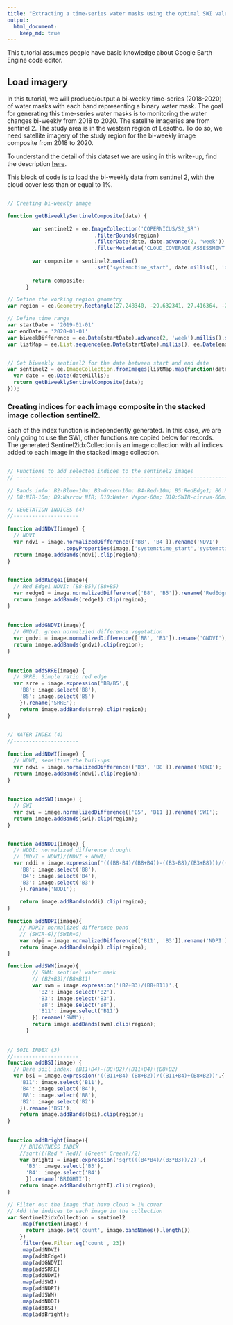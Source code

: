 ```yaml
---
title: "Extracting a time-series water masks using the optimal SWI values - Lesotho"
output:
  html_document:
    keep_md: true
---
```

This tutorial assumes people have basic knowledge about Google Earth Engine code editor.

## Load imagery

In this tutorial, we will produce/output a bi-weekly time-series (2018-2020) of water masks with each band representing a binary water mask. The goal for generating this time-series water masks is to monitoring the water changes bi-weekly from 2018 to 2020. The satellite imageries are from sentinel 2. The study area is in the western region of Lesotho. To do so, we need satellite imagery of the study region for the bi-weekly image composite from 2018 to 2020. 

To understand the detail of this dataset we are using in this write-up, find the description [here](https://developers.google.com/earth-engine/datasets/catalog/COPERNICUS_S2_SR#description).

This block of code is to load the bi-weekly data from sentinel 2, with the cloud cover less than or equal to 1%.

```javascript

// Creating bi-weekly image

function getBiweeklySentinelComposite(date) {
        
        var sentinel2 = ee.ImageCollection('COPERNICUS/S2_SR')
                            .filterBounds(region)
                            .filterDate(date, date.advance(2, 'week'))
                            .filterMetadata('CLOUD_COVERAGE_ASSESSMENT', 'not_greater_than', 1);
        
        var composite = sentinel2.median()
                            .set('system:time_start', date.millis(), 'dateYMD', date.format('YYYY-MM-dd'), 'numbImages', sentinel2.size());
        
        return composite;
      }

// Define the working region geometry
var region = ee.Geometry.Rectangle(27.248340, -29.632341, 27.416364, -29.750510);

// Define time range
var startDate = '2019-01-01'
var endDate = '2020-01-01'
var biweekDifference = ee.Date(startDate).advance(2, 'week').millis().subtract(ee.Date(startDate).millis());
var listMap = ee.List.sequence(ee.Date(startDate).millis(), ee.Date(endDate).millis(), biweekDifference);


// Get biweekly sentinel2 for the date between start and end date
var sentinel2 = ee.ImageCollection.fromImages(listMap.map(function(dateMillis){
  var date = ee.Date(dateMillis);
  return getBiweeklySentinelComposite(date);
}));

```

### Creating indices for each image composite in the stacked image collection sentinel2.
Each of the index function is independently generated. In this case, we are only going to use the SWI, other functions are copied below for records. The generated Sentinel2idxCollection is an image collection with all indices added to each image in the stacked image collection. 

```javascript

// Functions to add selected indices to the sentinel2 images
// -----------------------------------------------------------------------------
      
// Bands info: B2-Blue-10m; B3-Green-10m; B4-Red-10m; B5:RedEdge1; B6:RedEdge2; B7:RedEdge3;
// B8:NIR-10m; B9:Narrow NIR; B10:Water Vapor-60m; B10:SWIR-cirrus-60m; B111:SWIR1; B12:SWIR2

// VEGETATION INDICES (4)
//---------------------
      
function addNDVI(image) {
  // NDVI
  var ndvi = image.normalizedDifference(['B8', 'B4']).rename('NDVI')
                  .copyProperties(image,['system:time_start','system:time_end']);
  return image.addBands(ndvi).clip(region);
}

      
function addREdge1(image){
  // Red Edge1 NDVI: (B8-B5)/(B8+B5)
  var redge1 = image.normalizedDifference(['B8', 'B5']).rename('RedEdge1');
  return image.addBands(redge1).clip(region);
}
      
      
function addGNDVI(image){
  // GNDVI: green normalzied difference vegetation
  var gndvi = image.normalizedDifference(['B8', 'B3']).rename('GNDVI');
  return image.addBands(gndvi).clip(region);
}
      
      
function addSRRE(image) {
  // SRRE: Simple ratio red edge
  var srre = image.expression('B8/B5',{
    'B8': image.select('B8'),
    'B5': image.select('B5')
    }).rename('SRRE');
    return image.addBands(srre).clip(region);
}
      

// WATER INDEX (4)
//---------------------
      
function addNDWI(image) {
  // NDWI, sensitive the buil-ups
  var ndwi = image.normalizedDifference(['B3', 'B8']).rename('NDWI');
  return image.addBands(ndwi).clip(region);
}
      
      
function addSWI(image) {
  // SWI
  var swi = image.normalizedDifference(['B5', 'B11']).rename('SWI');
  return image.addBands(swi).clip(region);
}


function addNDDI(image) {
  // NDDI: normalized difference drought
  // (NDVI − NDWI)∕(NDVI + NDWI)
  var nddi = image.expression('(((B8-B4)/(B8+B4))-((B3-B8)/(B3+B8)))/(((B8-B4)/(B8+B4))+((B3-B8)/(B3+B8)))',{
    'B8': image.select('B8'),
    'B4': image.select('B4'),
    'B3': image.select('B3')
    }).rename('NDDI');
        
    return image.addBands(nddi).clip(region);
}
      
function addNDPI(image){
    // NDPI: normalized difference pond
    // (SWIR-G)/(SWIR+G)
    var ndpi = image.normalizedDifference(['B11', 'B3']).rename('NDPI');
    return image.addBands(ndpi).clip(region);
}

function addSWM(image){
        // SWM: sentinel water mask
        // (B2+B3)/(B8+B11)
        var swm = image.expression('(B2+B3)/(B8+B11)',{
          'B2': image.select('B2'),
          'B3': image.select('B3'),
          'B8': image.select('B8'),
          'B11': image.select('B11')
        }).rename('SWM');
        return image.addBands(swm).clip(region);
      }
      
      
// SOIL INDEX (3)
//---------------------
function addBSI(image) {
  // Bare soil index: (B11+B4)-(B8+B2)/(B11+B4)+(B8+B2)
  var bsi = image.expression('((B11+B4)-(B8+B2))/((B11+B4)+(B8+B2))',{
    'B11': image.select('B11'),
    'B4': image.select('B4'),
    'B8': image.select('B8'),
    'B2': image.select('B2')
    }).rename('BSI');
    return image.addBands(bsi).clip(region);
}
      
      
function addBright(image){
    // BRIGHTNESS INDEX
    //sqrt(((Red * Red)/ (Green* Green))/2)
    var brightI = image.expression('sqrt(((B4*B4)/(B3*B3))/2)',{
      'B3': image.select('B3'),
      'B4': image.select('B4')
      }).rename('BRIGHTI');
    return image.addBands(brightI).clip(region);
}

// Filter out the image that have cloud > 1% cover
// Add the indices to each image in the collection
var Sentinel2idxCollection = sentinel2
    .map(function(image) {
      return image.set('count', image.bandNames().length())
    })
    .filter(ee.Filter.eq('count', 23))
    .map(addNDVI)
    .map(addREdge1)
    .map(addGNDVI)
    .map(addSRRE)
    .map(addNDWI)
    .map(addSWI)
    .map(addNDPI)
    .map(addSWM)
    .map(addNDDI)
    .map(addBSI)
    .map(addBright);

```
